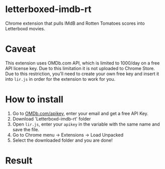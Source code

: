 # letterboxed-imdb-rt
Chrome extension that pulls IMdB and Rotten Tomatoes scores into Letterboxd movies.

# Caveat
This extension uses OMDb.com API, which is limited to 1000/day on a free API license key. Due to this limitation it is not uploaded to Chrome Store. Due to this restriction, you'll need to create your own free key and insert it into `lir.js` in order for the extension to work for you.

# How to install

1. Go to [OMDb.com/apikey](https://www.omdbapi.com/apikey.aspx), enter your email and get a free API Key.
2. Download 'Letterboxd-imdb-rt' folder
3. Open `lir.js`, enter your `apikey` in the variable with the same name and save the file.
4. Go to Chrome menu -> Extensions -> Load Unpacked
5. Select the downloaded folder and you are done!

# Result

